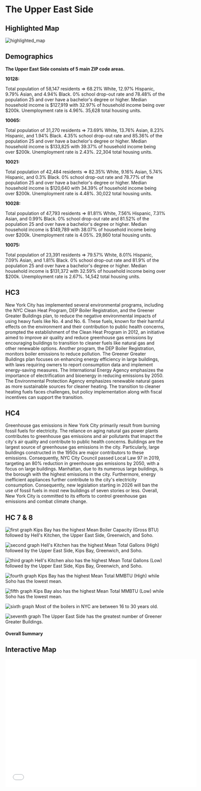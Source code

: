 # The Upper East Side
## Highlighted Map
![highlighted_map](HighlightedMap.png)

## Demographics
**The Upper East Side consists of 5 main ZIP code areas.**

**10128:**

Total population of 58,147 residents ⇒ 68.21% White, 12.97% Hispanic, 9.79% Asian, and 4.94% Black. 0% school drop-out rate and 78.48% of the population 25 and over have a bachelor's degree or higher. Median household income is $127,919 with 32.97% of household income being over $200k. Unemployment rate is 4.96%. 35,628 total housing units.

**10065:** 

Total population of 31,270 residents ⇒ 73.69% White, 13.76% Asian, 8.23% Hispanic, and 1.94% Black. 4.35% school drop-out rate and 85.36% of the population 25 and over have a bachelor's degree or higher. Median household income is $133,825 with 39.37% of household income being over $200k. Unemployment rate is 2.43%. 22,304 total housing units. 

**10021:**

Total population of 42,484 residents ⇒ 82.35% White, 9.16% Asian, 5.74% Hispanic, and 0.3% Black. 0% school drop-out rate and 78.77% of the population 25 and over have a bachelor's degree or higher. Median household income is $120,640 with 34.39% of household income being over $200k. Unemployment rate is 4.48%. 30,022 total housing units. 

**10028:**

Total population of 47,793 residents ⇒ 81.81% White, 7.56% Hispanic, 7.31% Asian, and 0.99% Black. 0% school drop-out rate and 81.52% of the population 25 and over have a bachelor's degree or higher. Median household income is $149,789 with 38.07% of household income being over $200k. Unemployment rate is 4.05%. 29,860 total housing units. 


**10075:**

Total population of 23,391 residents ⇒ 79.57% White, 8.01% Hispanic, 7.09% Asian, and 1.81% Black. 0% school drop-out rate and 81.9% of the population 25 and over have a bachelor's degree or higher. Median household income is $131,372 with 32.59% of household income being over $200k. Unemployment rate is 2.67%. 14,542 total housing units.


## HC3
New York City has implemented several environmental programs, including the NYC Clean Heat Program, DEP Boiler Registration, and the Greener Greater Buildings plan, to reduce the negative environmental impacts of using heavy fuels like No. 4 and No. 6. These fuels, known for their harmful effects on the environment and their contribution to public health concerns, prompted the establishment of the Clean Heat Program in 2012, an initiative aimed to improve air quality and reduce greenhouse gas emissions by encouraging buildings to transition to cleaner fuels like natural gas and other renewable options. Another program, the DEP Boiler Registration, monitors boiler emissions to reduce pollution. The Greener Greater Buildings plan focuses on enhancing energy efficiency in large buildings, with laws requiring owners to report consumption data and implement energy-saving measures. The International Energy Agency emphasizes the importance of electrification and bioenergy in reducing emissions by 2050. The Environmental Protection Agency emphasizes renewable natural gases as more sustainable sources for cleaner heating. The transition to cleaner heating fuels faces challenges, but policy implementation along with fiscal incentives can support the transition. 

## HC4 
Greenhouse gas emissions in New York City primarily result from burning fossil fuels for electricity. The reliance on aging natural gas power plants contributes to greenhouse gas emissions and air pollutants that imapct the city's air quality and contribute to public health concerns. Buildings are the largest source of greenhouse gas emissions in the city. Particularly, large buildings constructed in the 1950s are major contributors to these emissions. Consequently, NYC City Council passed Local Law 97 in 2019, targeting an 80% reduction in greenhouse gas emissions by 2050, with a focus on large buildings. Manhattan, due to its numerous large buildings, is the borough with the highest emissions in the city. Furthermore, energy inefficient appliances further contribute to the city's electricity consumption. Consequently, new legislation starting in 2026 will ban the use of fossil fuels in most new buildings of seven stories or less. Overall, New York City is committed to its efforts to control greenhouse gas emissions and combat climate change.

## HC 7 & 8 
![first graph](MeanBoilerCapacity.png)
Kips Bay has the highest Mean Boiler Capacity (Gross BTU) followed by Hell's Kitchen, the Upper East Side, Greenwich, and Soho. 


![second graph](MeanTotalGallons(High).png)
Hell's Kitchen has the highest Mean Total Gallons (High) followed by the Upper East Side, Kips Bay, Greenwich, and Soho. 


![third graph](MeanTotalGallons(Low).png)
Hell's Kitchen also has the highest Mean Total Gallons (Low) followed by the Upper East Side, Kips Bay, Greenwich, and Soho.


![fourth graph](MeanTotalMMBTU(High).png)
Kips Bay has the highest Mean Total MMBTU (High) while Soho has the lowest mean. 


![fifth graph](MeanTotalMMBTU(Low).png)
Kips Bay also has the highest Mean Total MMBTU (Low) while Soho has the lowest mean. 


![sixth graph](BoilerAgeRanges.png)
Most of the boilers in NYC are between 16 to 30 years old. 


![seventh graph](GreenerGreater.png)
The Upper East Side has the greatest number of Greener Greater Buildings. 


#### Overall Summary



## Interactive Map
<iframe src="UpperEastLocations.html" width="600" height="400" frameborder="0" frameborder="0" marginwidth="0" marginheight="0" allowfullscreen></iframe>
